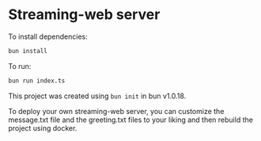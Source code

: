 # Streaming-web server

To install dependencies:

```bash
bun install
```

To run:

```bash
bun run index.ts
```

This project was created using `bun init` in bun v1.0.18.

To deploy your own streaming-web server, you can customize the message.txt file and the greeting.txt files to your liking and then rebuild the project using docker.
